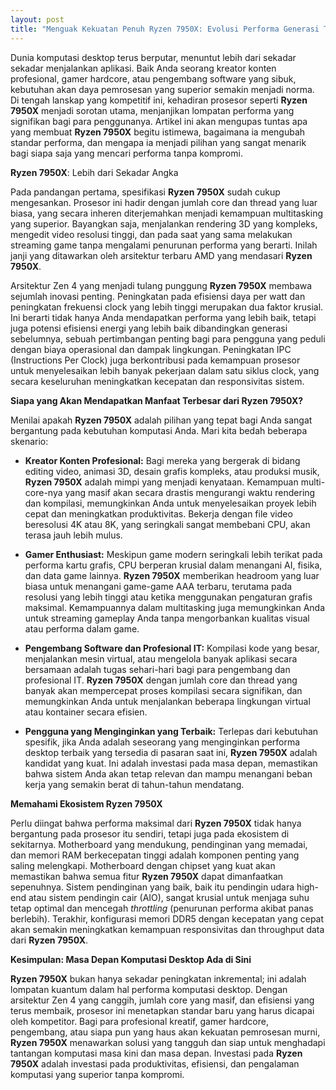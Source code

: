 ```yaml
---
layout: post
title: "Menguak Kekuatan Penuh Ryzen 7950X: Evolusi Performa Generasi Terbaru"
---
```


Dunia komputasi desktop terus berputar, menuntut lebih dari sekadar sekadar menjalankan aplikasi. Baik Anda seorang kreator konten profesional, gamer hardcore, atau pengembang software yang sibuk, kebutuhan akan daya pemrosesan yang superior semakin menjadi norma. Di tengah lanskap yang kompetitif ini, kehadiran prosesor seperti **Ryzen 7950X** menjadi sorotan utama, menjanjikan lompatan performa yang signifikan bagi para penggunanya. Artikel ini akan mengupas tuntas apa yang membuat **Ryzen 7950X** begitu istimewa, bagaimana ia mengubah standar performa, dan mengapa ia menjadi pilihan yang sangat menarik bagi siapa saja yang mencari performa tanpa kompromi.

**Ryzen 7950X**: Lebih dari Sekadar Angka

Pada pandangan pertama, spesifikasi **Ryzen 7950X** sudah cukup mengesankan. Prosesor ini hadir dengan jumlah core dan thread yang luar biasa, yang secara inheren diterjemahkan menjadi kemampuan multitasking yang superior. Bayangkan saja, menjalankan rendering 3D yang kompleks, mengedit video resolusi tinggi, dan pada saat yang sama melakukan streaming game tanpa mengalami penurunan performa yang berarti. Inilah janji yang ditawarkan oleh arsitektur terbaru AMD yang mendasari **Ryzen 7950X**.

Arsitektur Zen 4 yang menjadi tulang punggung **Ryzen 7950X** membawa sejumlah inovasi penting. Peningkatan pada efisiensi daya per watt dan peningkatan frekuensi clock yang lebih tinggi merupakan dua faktor krusial. Ini berarti tidak hanya Anda mendapatkan performa yang lebih baik, tetapi juga potensi efisiensi energi yang lebih baik dibandingkan generasi sebelumnya, sebuah pertimbangan penting bagi para pengguna yang peduli dengan biaya operasional dan dampak lingkungan. Peningkatan IPC (Instructions Per Clock) juga berkontribusi pada kemampuan prosesor untuk menyelesaikan lebih banyak pekerjaan dalam satu siklus clock, yang secara keseluruhan meningkatkan kecepatan dan responsivitas sistem.

**Siapa yang Akan Mendapatkan Manfaat Terbesar dari Ryzen 7950X?**

Menilai apakah **Ryzen 7950X** adalah pilihan yang tepat bagi Anda sangat bergantung pada kebutuhan komputasi Anda. Mari kita bedah beberapa skenario:

*   **Kreator Konten Profesional:** Bagi mereka yang bergerak di bidang editing video, animasi 3D, desain grafis kompleks, atau produksi musik, **Ryzen 7950X** adalah mimpi yang menjadi kenyataan. Kemampuan multi-core-nya yang masif akan secara drastis mengurangi waktu rendering dan kompilasi, memungkinkan Anda untuk menyelesaikan proyek lebih cepat dan meningkatkan produktivitas. Bekerja dengan file video beresolusi 4K atau 8K, yang seringkali sangat membebani CPU, akan terasa jauh lebih mulus.

*   **Gamer Enthusiast:** Meskipun game modern seringkali lebih terikat pada performa kartu grafis, CPU berperan krusial dalam menangani AI, fisika, dan data game lainnya. **Ryzen 7950X** memberikan headroom yang luar biasa untuk menangani game-game AAA terbaru, terutama pada resolusi yang lebih tinggi atau ketika menggunakan pengaturan grafis maksimal. Kemampuannya dalam multitasking juga memungkinkan Anda untuk streaming gameplay Anda tanpa mengorbankan kualitas visual atau performa dalam game.

*   **Pengembang Software dan Profesional IT:** Kompilasi kode yang besar, menjalankan mesin virtual, atau mengelola banyak aplikasi secara bersamaan adalah tugas sehari-hari bagi para pengembang dan profesional IT. **Ryzen 7950X** dengan jumlah core dan thread yang banyak akan mempercepat proses kompilasi secara signifikan, dan memungkinkan Anda untuk menjalankan beberapa lingkungan virtual atau kontainer secara efisien.

*   **Pengguna yang Menginginkan yang Terbaik:** Terlepas dari kebutuhan spesifik, jika Anda adalah seseorang yang menginginkan performa desktop terbaik yang tersedia di pasaran saat ini, **Ryzen 7950X** adalah kandidat yang kuat. Ini adalah investasi pada masa depan, memastikan bahwa sistem Anda akan tetap relevan dan mampu menangani beban kerja yang semakin berat di tahun-tahun mendatang.

**Memahami Ekosistem Ryzen 7950X**

Perlu diingat bahwa performa maksimal dari **Ryzen 7950X** tidak hanya bergantung pada prosesor itu sendiri, tetapi juga pada ekosistem di sekitarnya. Motherboard yang mendukung, pendinginan yang memadai, dan memori RAM berkecepatan tinggi adalah komponen penting yang saling melengkapi. Motherboard dengan chipset yang kuat akan memastikan bahwa semua fitur **Ryzen 7950X** dapat dimanfaatkan sepenuhnya. Sistem pendinginan yang baik, baik itu pendingin udara high-end atau sistem pendingin cair (AIO), sangat krusial untuk menjaga suhu tetap optimal dan mencegah *throttling* (penurunan performa akibat panas berlebih). Terakhir, konfigurasi memori DDR5 dengan kecepatan yang cepat akan semakin meningkatkan kemampuan responsivitas dan throughput data dari **Ryzen 7950X**.

**Kesimpulan: Masa Depan Komputasi Desktop Ada di Sini**

**Ryzen 7950X** bukan hanya sekadar peningkatan inkremental; ini adalah lompatan kuantum dalam hal performa komputasi desktop. Dengan arsitektur Zen 4 yang canggih, jumlah core yang masif, dan efisiensi yang terus membaik, prosesor ini menetapkan standar baru yang harus dicapai oleh kompetitor. Bagi para profesional kreatif, gamer hardcore, pengembang, atau siapa pun yang haus akan kekuatan pemrosesan murni, **Ryzen 7950X** menawarkan solusi yang tangguh dan siap untuk menghadapi tantangan komputasi masa kini dan masa depan. Investasi pada **Ryzen 7950X** adalah investasi pada produktivitas, efisiensi, dan pengalaman komputasi yang superior tanpa kompromi.
